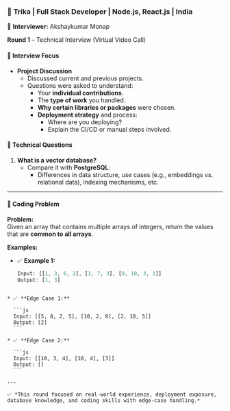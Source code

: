 ### 🏢 **Trika** | Full Stack Developer | Node.js, React.js | India  
👤 **Interviewer:** Akshaykumar Monap

**Round 1** – Technical Interview (Virtual Video Call)

#### 🔹 Interview Focus

- **Project Discussion**
  - Discussed current and previous projects.
  - Questions were asked to understand:
    - Your **individual contributions**.
    - The **type of work** you handled.
    - **Why certain libraries or packages** were chosen.
    - **Deployment strategy** and process:
      - Where are you deploying?
      - Explain the CI/CD or manual steps involved.

#### 🔹 Technical Questions

1. **What is a vector database?**  
   - Compare it with **PostgreSQL**:
     - Differences in data structure, use cases (e.g., embeddings vs. relational data), indexing mechanisms, etc.

---

#### 🔹 Coding Problem

**Problem:**  
Given an array that contains multiple arrays of integers, return the values that are **common to all arrays**.

**Examples:**

- ✅ **Example 1:**
  ```js
  Input: [[1, 3, 6, 2], [1, 7, 3], [9, 10, 3, 1]]
  Output: [1, 3]
````

* ✅ **Edge Case 1:**

  ```js
  Input: [[5, 8, 2, 5], [10, 2, 8], [2, 10, 5]]
  Output: [2]
  ```

* ✅ **Edge Case 2:**

  ```js
  Input: [[10, 3, 4], [10, 4], [3]]
  Output: []
  ```

---

✅ *This round focused on real-world experience, deployment exposure, database knowledge, and coding skills with edge-case handling.*

